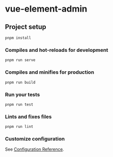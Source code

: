 # vue-element-admin

## Project setup
```
pnpm install
```

### Compiles and hot-reloads for development
```
pnpm run serve
```

### Compiles and minifies for production
```
pnpm run build
```

### Run your tests
```
pnpm run test
```

### Lints and fixes files
```
pnpm run lint
```

### Customize configuration
See [Configuration Reference](https://cli.vuejs.org/config/).
